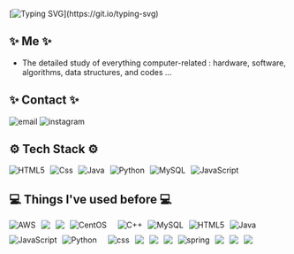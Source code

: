 [![Typing SVG](https://readme-typing-svg.demolab.com?font=Arial+Black&weight=100&size=22&letterSpacing=2px&pause=1000&color=FF9900&repeat=false&width=600&height=40&lines=Thank+you+for+visiting+ks01lte%E2%80%99s+GitHub+!)](https://git.io/typing-svg)

## ✨ Me ✨
- The detailed study of everything computer-related : hardware, software, algorithms, data structures, and codes ...

## ✨ Contact ✨
<img src="https://img.shields.io/badge/Instagram%20:%20@ks01lte-808000?style=for-the-badge&logo=instagram&logoColor=white" alt="email">
<img src="https://img.shields.io/badge/Email%20:%20ks01lte@naver.com-008000?style=for-the-badge&logo=mailboxdotorg&logoColor=white" alt="instagram">


<!-- 기술 스택 -->
## ⚙️ Tech Stack ⚙️
<div style="display: flex; gap: 10px; flex-wrap: wrap;">
  <img src="https://img.shields.io/badge/html5-%23E34F26.svg?style=for-the-badge&logo=html5&logoColor=white" alt="HTML5">
  <img src="https://img.shields.io/badge/CSS-239120?&style=for-the-badge&logo=css3&logoColor=white" alt="Css">
  <img src="https://img.shields.io/badge/java-%23ED8B00.svg?style=for-the-badge&logo=openjdk&logoColor=white" alt="Java">
  <img src="https://img.shields.io/badge/python-3670A0?style=for-the-badge&logo=python&logoColor=ffdd54" alt="Python">
  <img src="https://img.shields.io/badge/mysql-9479A1.svg?style=for-the-badge&logo=mysql&logoColor=white" alt="MySQL">
  <img src="https://img.shields.io/badge/javascript-%23323330.svg?style=for-the-badge&logo=javascript&logoColor=%23F7DF1E" alt="JavaScript">
  
</div>

<!-- 경험 -->
## 💻 Things I've used before 💻
<div style="display: flex; gap: 10px; flex-wrap: wrap;">
  <img src="https://img.shields.io/badge/Amazon_AWS-FF00FF?style=for-the-badge&logo=amazonwebservices&logoColor=white" alt="AWS">
  <img src="https://img.shields.io/badge/Ubuntu-808000?style=for-the-badge&logo=Ubuntu&logoColor=white alt="ubuntu">
  <img src="https://img.shields.io/badge/VMware-631f20?style=for-the-badge&logo=vmware&logoColor=white alt="vmware">
  <img src="https://img.shields.io/badge/Cent%20OS-262577?style=for-the-badge&logo=CentOS&logoColor=white" alt="CentOS"><br>
  <img src="https://img.shields.io/badge/c++-%2300599C.svg?style=for-the-badge&logo=c%2B%2B&logoColor=white" alt="C++">
  <img src="https://img.shields.io/badge/mysql-4479A1.svg?style=for-the-badge&logo=mysql&logoColor=white" alt="MySQL">
  <img src="https://img.shields.io/badge/html5-%23E34F26.svg?style=for-the-badge&logo=html5&logoColor=white" alt="HTML5">
  <img src="https://img.shields.io/badge/java-%23ED8B00.svg?style=for-the-badge&logo=openjdk&logoColor=white" alt="Java">
  <img src="https://img.shields.io/badge/javascript-%23323330.svg?style=for-the-badge&logo=javascript&logoColor=%23F7DF1E" alt="JavaScript">
  <img src="https://img.shields.io/badge/python-3670A0?style=for-the-badge&logo=python&logoColor=ffdd54" alt="Python"><br>
  <img src="https://img.shields.io/badge/CSS-239120?&style=for-the-badge&logo=css3&logoColor=white" alt="css">
  <img src="https://img.shields.io/badge/C%23-008080?style=for-the-badge&logo=c-sharp&logoColor=white alt="c#">
  <img src="https://img.shields.io/badge/Pawno-808080?style=for-the-badge&logo=payoneer&logoColor=white alt="pawno">
  <img src="https://img.shields.io/badge/jQuery-0769AD?style=for-the-badge&logo=jquery&logoColor=white alt="jquery">
  <img src="https://img.shields.io/badge/Spring-6DB33F?style=for-the-badge&logo=spring&logoColor=white" alt="spring">
  <img src="https://img.shields.io/badge/Kali_Linux-800000?style=for-the-badge&logo=kalilinux&logoColor=white alt="kali">
  <img src="https://img.shields.io/badge/MariaDB-003545?style=for-the-badge&logo=mariadb&logoColor=white alt="mariadb">
  <img src="https://img.shields.io/badge/PHP-000080?style=for-the-badge&logo=php&logoColor=white alt="php">
</div>
